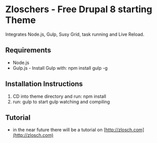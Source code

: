 # Zloschers - Free Drupal 8 starting Theme

Integrates Node.js, Gulp, Susy Grid, task running and Live Reload.

## Requirements

- Node.js
- Gulp.js - Install Gulp with: npm install gulp -g

## Installation Instructions
1) CD into theme directory and run: npm install
2) run: gulp to start gulp watching and compiling

## Tutorial
- in the near future there will be a tutorial on [http://zlosch.com](http://zlosch.com)


